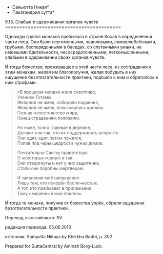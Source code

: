 * Саньютта Никая*
* Пакатиндрия сутта*

9\.13\. Слабые в сдерживании органов чувств
\=\=\=\=\=\=\=\=\=\=\=\=\=\=\=\=\=\=\=\=\=\=\=\=\=\=\=\=\=\=\=\=\=\=\=\=\=\=\=\=\=

Однажды группа монахов пребывала в стране Косал в определённой части леса\. Они были неугомонными, чванливыми, самовлюблёнными, грубыми, беспорядочными в беседах, со спутанными умами, не имевшими бдительности, несосредоточенными, легкомысленными, слабыми в сдерживании своих органов чувств\.

И тогда божество, проживавшее в этой части леса, из сострадания к этим монахам, желая им благополучия, желая побудить в них ощущение безотлагательности практики, подошло к ним и обратилось к ним строфами:

> «В прошлом монахи жили счастливо,  
> Ученики Готамы\.  
> Желаний не имея, собирали подаяния,  
> Желаний не имея, пользовались кровом\.  
> Познав непостоянство мира,  
> Конец страданиям положили\.  
>   
> Но ныне, точно главные в деревне,  
> Делают они так, что их поддерживать непросто\.  
> Они едят, едят, затем ложатся,  
> Попав под чары щедрости чужих домов\.  
>   
> Почтительно Сангху приветствуя,  
> О некоторых говорю я так:  
> Они отвергнуты и нет у них защитника,  
> Стали они подобны мертвецам\.  
>   
> И заявление моё направлено  
> Лишь тем, кто покорён беспечностью\.  
> А тот, кто пребывает в прилежании,  
> Тому смиренный мой поклон»\.

И тогда те монахи, получив от божества упрёк, обрели ощущение безотлагательности практики\.

Перевод с английского: SV

редакция перевода: 05\.06\.2013

источник: Samyutta Nikaya by Bhikkhu Bodhi, p\. 302

Prepared for SuttaCentral by Aminah Borg\-Luck\.